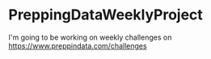 # PreppingDataWeeklyProject
I'm going to be working on weekly challenges on https://www.preppindata.com/challenges
